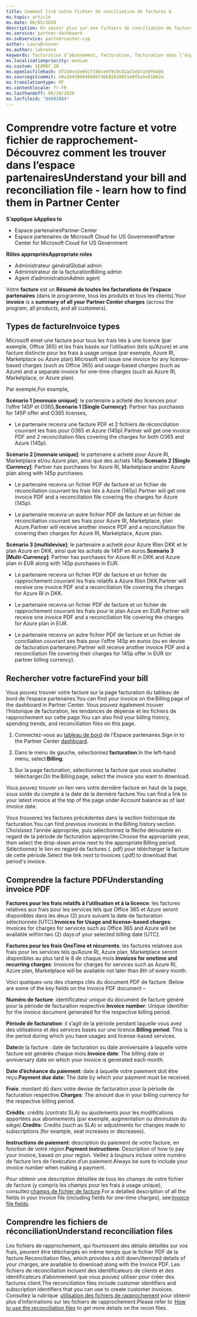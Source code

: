 ```yaml
---
title: Comment lire votre fichier de conciliation de factures &
ms.topic: article
ms.date: 06/05/2020
description: En savoir plus sur vos fichiers de conciliation de factures &. Votre facture indique les frais relatifs à l’espace partenaires dans le programme, les produits et les clients pour cette période mensuelle.
ms.service: partner-dashboard
ms.subservice: partnercenter-csp
author: LauraBrenner
ms.author: labrenne
keywords: facturation d’abonnement, facturation, facturation dans l’espace partenaires, facturation de l’espace partenaires, lire ma facture, facture, facture de l’espace partenaires, facture CSP, où est ma facture ?
ms.localizationpriority: medium
ms.custom: SEOMAY.20
ms.openlocfilehash: df330ce2e66cf198ce97919c02a15eb7a50f6486
ms.sourcegitcommit: e0a1b4506840486f4bb82620051e0f6a5e81662a
ms.translationtype: MT
ms.contentlocale: fr-FR
ms.lasthandoff: 06/18/2020
ms.locfileid: "84991884"
---
```

# <a name="understand-your-bill-and-reconciliation-file---learn-how-to-find-them-in-partner-center"></a><span data-ttu-id="3bffe-105">Comprendre votre facture et votre fichier de rapprochement-Découvrez comment les trouver dans l’espace partenaires</span><span class="sxs-lookup"><span data-stu-id="3bffe-105">Understand your bill and reconciliation file - learn how to find them in Partner Center</span></span>

<span data-ttu-id="3bffe-106">**S’applique à**</span><span class="sxs-lookup"><span data-stu-id="3bffe-106">**Applies to**</span></span>

- <span data-ttu-id="3bffe-107">Espace partenaires</span><span class="sxs-lookup"><span data-stu-id="3bffe-107">Partner Center</span></span>
- <span data-ttu-id="3bffe-108">Espace partenaires de Microsoft Cloud for US Government</span><span class="sxs-lookup"><span data-stu-id="3bffe-108">Partner Center for Microsoft Cloud for US Government</span></span>

<span data-ttu-id="3bffe-109">**Rôles appropriés**</span><span class="sxs-lookup"><span data-stu-id="3bffe-109">**Appropriate roles**</span></span>

- <span data-ttu-id="3bffe-110">Administrateur général</span><span class="sxs-lookup"><span data-stu-id="3bffe-110">Global admin</span></span>
- <span data-ttu-id="3bffe-111">Administrateur de la facturation</span><span class="sxs-lookup"><span data-stu-id="3bffe-111">Billing admin</span></span>
- <span data-ttu-id="3bffe-112">Agent d’administration</span><span class="sxs-lookup"><span data-stu-id="3bffe-112">Admin agent</span></span>


<span data-ttu-id="3bffe-113">Votre **facture** est un **Résumé de toutes les facturations de l’espace partenaires** (dans le programme, tous les produits et tous les clients).</span><span class="sxs-lookup"><span data-stu-id="3bffe-113">Your **invoice** is a **summary of all your Partner Center charges** (across the program, all products, and all customers).</span></span> 

## <a name="invoice-types"></a><span data-ttu-id="3bffe-114">Types de facture</span><span class="sxs-lookup"><span data-stu-id="3bffe-114">Invoice types</span></span>

<span data-ttu-id="3bffe-115">Microsoft émet une facture pour tous les frais liés à une licence (par exemple, Office 365) et les frais basés sur l’utilisation (tels qu’Azure) et une facture distincte pour les frais à usage unique (par exemple, Azure RI, Marketplace ou Azure plan).</span><span class="sxs-lookup"><span data-stu-id="3bffe-115">Microsoft will issue one invoice for any license-based charges (such as Office 365) and usage-based charges (such as Azure) and a separate invoice for one-time charges (such as Azure RI, Marketplace, or Azure plan).</span></span>

<span data-ttu-id="3bffe-116">Par exemple,</span><span class="sxs-lookup"><span data-stu-id="3bffe-116">For example,</span></span>  

<span data-ttu-id="3bffe-117">**Scénario 1 [monnaie unique]**: le partenaire a acheté des licences pour l’offre 145P et O365,</span><span class="sxs-lookup"><span data-stu-id="3bffe-117">**Scenario 1 [Single Currency]**: Partner has purchases for 145P offer and O365 licenses,</span></span>  

- <span data-ttu-id="3bffe-118">Le partenaire recevra une facture PDF et 2 fichiers de réconciliation couvrant les frais pour O365 et Azure (145p).</span><span class="sxs-lookup"><span data-stu-id="3bffe-118">Partner will get one invoice PDF and 2 reconciliation files covering the charges for both O365 and Azure (145p).</span></span>  

<span data-ttu-id="3bffe-119">**Scénario 2 [monnaie unique]**: le partenaire a acheté pour Azure RI, Marketplace et/ou Azure plan, ainsi que des achats 145p.</span><span class="sxs-lookup"><span data-stu-id="3bffe-119">**Scenario 2 [Single Currency]**: Partner has purchases for Azure RI, Marketplace and/or Azure plan along with 145p purchases.</span></span>

- <span data-ttu-id="3bffe-120">Le partenaire recevra un fichier PDF de facture et un fichier de réconciliation couvrant les frais liés à Azure (145p).</span><span class="sxs-lookup"><span data-stu-id="3bffe-120">Partner will get one invoice PDF and a reconciliation file covering the charges for Azure (145p).</span></span> 

- <span data-ttu-id="3bffe-121">Le partenaire recevra un autre fichier PDF de facture et un fichier de réconciliation couvrant ses frais pour Azure RI, Marketplace, plan Azure.</span><span class="sxs-lookup"><span data-stu-id="3bffe-121">Partner will receive another invoice PDF and a reconciliation file covering their charges for Azure RI, Marketplace, Azure plan.</span></span> 

<span data-ttu-id="3bffe-122">**Scénario 3 [multidevise]**: le partenaire a acheté pour Azure RIen DKK et le plan Azure en DKK, ainsi que les achats de 145P en euros.</span><span class="sxs-lookup"><span data-stu-id="3bffe-122">**Scenario 3 [Multi-Currency]**: Partner has purchases for Azure RI in DKK and Azure plan in EUR along with 145p purchases in EUR.</span></span>

- <span data-ttu-id="3bffe-123">Le partenaire recevra un fichier PDF de facture et un fichier de rapprochement couvrant les frais relatifs à Azure RIen DKK.</span><span class="sxs-lookup"><span data-stu-id="3bffe-123">Partner will receive one invoice PDF and a reconciliation file covering the charges for Azure RI in DKK.</span></span> 

- <span data-ttu-id="3bffe-124">Le partenaire recevra un fichier PDF de facture et un fichier de rapprochement couvrant les frais pour le plan Azure en EUR.</span><span class="sxs-lookup"><span data-stu-id="3bffe-124">Partner will receive one invoice PDF and a reconciliation file covering the charges for Azure plan in EUR.</span></span> 

- <span data-ttu-id="3bffe-125">Le partenaire recevra un autre fichier PDF de facture et un fichier de conciliation couvrant ses frais pour l’offre 145p en euros (ou en devise de facturation partenaire).</span><span class="sxs-lookup"><span data-stu-id="3bffe-125">Partner will receive another invoice PDF and a reconciliation file covering their charges for 145p offer in EUR (or partner billing currency).</span></span> 

## <a name="find-your-bill"></a><span data-ttu-id="3bffe-126">Rechercher votre facture</span><span class="sxs-lookup"><span data-stu-id="3bffe-126">Find your bill</span></span> 

<span data-ttu-id="3bffe-127">Vous pouvez trouver votre facture sur la page facturation du tableau de bord de l’espace partenaires.</span><span class="sxs-lookup"><span data-stu-id="3bffe-127">You can find your invoice on the Billing page of the dashboard in Partner Center.</span></span> <span data-ttu-id="3bffe-128">Vous pouvez également trouver l’historique de facturation, les tendances de dépense et les fichiers de rapprochement sur cette page.</span><span class="sxs-lookup"><span data-stu-id="3bffe-128">You can also find your billing history, spending trends, and reconciliation files on this page.</span></span> 

1. <span data-ttu-id="3bffe-129">Connectez-vous au [tableau de bord](https://partner.microsoft.com/dashboard/home) de l’Espace partenaires.</span><span class="sxs-lookup"><span data-stu-id="3bffe-129">Sign in to the Partner Center [dashboard](https://partner.microsoft.com/dashboard/home).</span></span> 

2. <span data-ttu-id="3bffe-130">Dans le menu de gauche, sélectionnez **facturation**.</span><span class="sxs-lookup"><span data-stu-id="3bffe-130">In the left-hand menu, select **Billing**.</span></span> 

3. <span data-ttu-id="3bffe-131">Sur la page facturation, sélectionnez la facture que vous souhaitez télécharger.</span><span class="sxs-lookup"><span data-stu-id="3bffe-131">On the Billing page, select the invoice you want to download.</span></span> 

<span data-ttu-id="3bffe-132">Vous pouvez trouver un lien vers votre dernière facture en haut de la page, sous solde du compte à la date de la dernière facture.</span><span class="sxs-lookup"><span data-stu-id="3bffe-132">You can find a link to your latest invoice at the top of the page under Account balance as of last invoice date.</span></span> 

<span data-ttu-id="3bffe-133">Vous trouverez les factures précédentes dans la section historique de facturation.</span><span class="sxs-lookup"><span data-stu-id="3bffe-133">You can find previous invoices in the Billing history section.</span></span> <span data-ttu-id="3bffe-134">Choisissez l’année appropriée, puis sélectionnez la flèche déroulante en regard de la période de facturation appropriée.</span><span class="sxs-lookup"><span data-stu-id="3bffe-134">Choose the appropriate year, then select the drop-down arrow next to the appropriate Billing period.</span></span> <span data-ttu-id="3bffe-135">Sélectionnez le lien en regard de factures (. pdf) pour télécharger la facture de cette période.</span><span class="sxs-lookup"><span data-stu-id="3bffe-135">Select the link next to Invoices (.pdf) to download that period's invoice.</span></span> 

## <a name="understanding-invoice-pdf"></a><span data-ttu-id="3bffe-136">Comprendre la facture PDF</span><span class="sxs-lookup"><span data-stu-id="3bffe-136">Understanding invoice PDF</span></span> 

<span data-ttu-id="3bffe-137">**Factures pour les frais relatifs à l’utilisation et à la licence**: les factures relatives aux frais pour les services tels que Office 365 et Azure seront disponibles dans les deux (2) jours suivant la date de facturation sélectionnée [UTC].</span><span class="sxs-lookup"><span data-stu-id="3bffe-137">**Invoices for Usage and license-based charges**: Invoices for charges for services such as Office 365 and Azure will be available within two (2) days of your selected billing date [UTC].</span></span>  

<span data-ttu-id="3bffe-138">**Factures pour les frais OneTime et récurrents**: les factures relatives aux frais pour les services tels qu’Azure RI, Azure plan, Marketplace seront disponibles au plus tard le 8 de chaque mois.</span><span class="sxs-lookup"><span data-stu-id="3bffe-138">**Invoices for onetime and recurring charges**: Invoices for charges for services such as Azure RI, Azure plan, Marketplace will be available not later than 8th of every month.</span></span>  

<span data-ttu-id="3bffe-139">Voici quelques-uns des champs clés du document PDF de facture :</span><span class="sxs-lookup"><span data-stu-id="3bffe-139">Below are some of the key fields on the Invoice PDF document –</span></span>

<span data-ttu-id="3bffe-140">**Numéro de facture**: identificateur unique du document de facture généré pour la période de facturation respective.</span><span class="sxs-lookup"><span data-stu-id="3bffe-140">**Invoice number**: Unique identifier for the invoice document generated for the respective billing period.</span></span> 

<span data-ttu-id="3bffe-141">**Période de facturation**: il s’agit de la période pendant laquelle vous avez des utilisations et des services basés sur une licence.</span><span class="sxs-lookup"><span data-stu-id="3bffe-141">**Billing period**: This is the period during which you have usages and license-based services.</span></span> 

<span data-ttu-id="3bffe-142">**Date**de la facture : date de facturation ou date anniversaire à laquelle votre facture est générée chaque mois.</span><span class="sxs-lookup"><span data-stu-id="3bffe-142">**Invoice date**: The billing date or anniversary date on which your invoice is generated each month.</span></span> 

<span data-ttu-id="3bffe-143">**Date d’échéance du paiement**: date à laquelle votre paiement doit être reçu.</span><span class="sxs-lookup"><span data-stu-id="3bffe-143">**Payment due date**: The date by which your payment must be received.</span></span> 

<span data-ttu-id="3bffe-144">**Frais**: montant dû dans votre devise de facturation pour la période de facturation respective.</span><span class="sxs-lookup"><span data-stu-id="3bffe-144">**Charges**: The amount due in your billing currency for the respective billing period.</span></span> 

<span data-ttu-id="3bffe-145">**Crédits**: crédits (contrats SLA) ou ajustements pour les modifications apportées aux abonnements (par exemple, augmentation ou diminution du siège).</span><span class="sxs-lookup"><span data-stu-id="3bffe-145">**Credits**: Credits (such as SLA) or adjustments for changes made to subscriptions (for example, seat increases or decreases).</span></span> 

<span data-ttu-id="3bffe-146">**Instructions de paiement**: description du paiement de votre facture, en fonction de votre région.</span><span class="sxs-lookup"><span data-stu-id="3bffe-146">**Payment instructions**: Description of how to pay your invoice, based on your region.</span></span> <span data-ttu-id="3bffe-147">Veillez à toujours inclure votre numéro de facture lors de l’exécution d’un paiement.</span><span class="sxs-lookup"><span data-stu-id="3bffe-147">Always be sure to include your invoice number when making a payment.</span></span> 

<span data-ttu-id="3bffe-148">Pour obtenir une description détaillée de tous les champs de votre fichier de facture (y compris les champs pour les frais à usage unique), consultez [champs de fichier de facture](invoice-file.md).</span><span class="sxs-lookup"><span data-stu-id="3bffe-148">For a detailed description of all the fields in your invoice file (including fields for one-time charges), see [Invoice file fields](invoice-file.md).</span></span> 

## <a name="understand-reconciliation-files"></a><span data-ttu-id="3bffe-149">Comprendre les fichiers de réconciliation</span><span class="sxs-lookup"><span data-stu-id="3bffe-149">Understand reconciliation files</span></span>

 <span data-ttu-id="3bffe-150">Les fichiers de rapprochement, qui fournissent des détails détaillés sur vos frais, peuvent être téléchargés en même temps que le fichier PDF de la facture.</span><span class="sxs-lookup"><span data-stu-id="3bffe-150">Reconciliation files, which provides a drill down/itemized details of your charges, are available to download along with the Invoice PDF.</span></span> <span data-ttu-id="3bffe-151">Les fichiers de réconciliation incluent des identificateurs de clients et des identificateurs d’abonnement que vous pouvez utiliser pour créer des factures client.</span><span class="sxs-lookup"><span data-stu-id="3bffe-151">The reconciliation files include customer identifiers and subscription identifiers that you can use to create customer invoices.</span></span> <span data-ttu-id="3bffe-152">Consultez la rubrique  [utilisation des fichiers de rapprochement](use-the-reconciliation-files.md) pour obtenir plus d’informations sur les fichiers de rapprochement.</span><span class="sxs-lookup"><span data-stu-id="3bffe-152">Please refer to  [How to use the reconciliation files](use-the-reconciliation-files.md) to get more details on the recon files.</span></span> 
